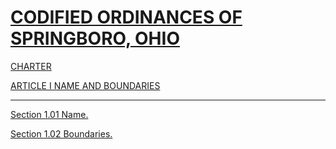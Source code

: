 [CODIFIED ORDINANCES OF SPRINGBORO, OHIO](index.html)
=====================================================

[CHARTER](1289a412.html)

[ARTICLE I NAME AND BOUNDARIES](1316a412.html)

* * * * *

[Section 1.01 Name.](1318a412.html)

[Section 1.02 Boundaries.](131ca412.html)

